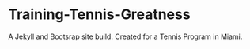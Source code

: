 # Training-Tennis-Greatness
A Jekyll and Bootsrap site build. Created for a Tennis Program in Miami.
